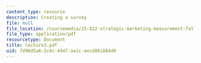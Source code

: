 ```yaml
---
content_type: resource
description: Creating a survey
file: null
file_location: /coursemedia/15-822-strategic-marketing-measurement-fall-2002/7d96d5a62c4c4947aa1ceecd061884d0_lecture3.pdf
file_type: application/pdf
resourcetype: Document
title: lecture3.pdf
uid: 7d96d5a6-2c4c-4947-aa1c-eecd061884d0
---
```

